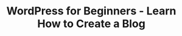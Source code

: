 ---
layout:   certificate
title:    "WordPress for Beginners - Learn How to Create a Blog"
slug:     bitdegree-wordpressbeginners
category: bitdegree
issuer:   "BitDegree"
---
